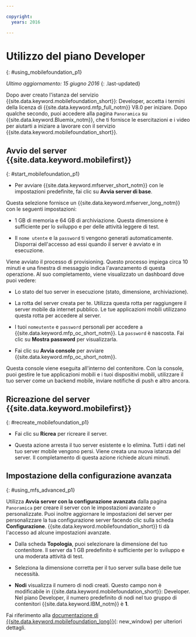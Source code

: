 ```yaml
---

copyright:
  years: 2016

---
```


#	Utilizzo del piano Developer
{: #using_mobilefoundation_p1}

*Ultimo aggiornamento: 15 giugno 2016*
{: .last-updated}

Dopo aver creato l'istanza del servizio {{site.data.keyword.mobilefoundation_short}}: Developer, accetta i termini della licenza di {{site.data.keyword.mfp_full_notm}} V8.0 per iniziare.
Dopo qualche secondo, puoi accedere alla pagina `Panoramica` su {{site.data.keyword.Bluemix_notm}}, che ti fornisce
le esercitazioni e i video per aiutarti a iniziare a lavorare con il servizio {{site.data.keyword.mobilefoundation_short}}.

## Avvio del server {{site.data.keyword.mobilefirst}}
{: #start_mobilefoundation_p1}
* Per avviare {{site.data.keyword.mfserver_short_notm}} con le impostazioni predefinite, fai clic su **Avvia server di base**.

Questa selezione fornisce un {{site.data.keyword.mfserver_long_notm}} con le seguenti impostazioni:
*	1 GB di memoria e 64 GB di archiviazione. Questa dimensione è sufficiente per lo sviluppo e per delle attività
leggere di test.

*	Il `nome utente` e la `password` ti vengono generati
automaticamente. Disporrai dell'accesso ad essi quando il server è avviato e in esecuzione.

Viene avviato il processo di provisioning. Questo processo impiega circa 10 minuti e una finestra di messaggio
indica l'avanzamento di questa operazione. Al suo completamento, viene visualizzato un dashboard
dove puoi vedere:
*	Lo stato del tuo server in esecuzione (stato, dimensione, archiviazione).

*	La rotta del server creata per te. Utilizza questa rotta per raggiungere il server mobile da
internet pubblico. Le tue applicazioni mobili utilizzano questa rotta per accedere al server.

*	I tuoi `nomeutente` e `password` personali per accedere a {{site.data.keyword.mfp_oc_short_notm}}. La `password` è nascosta. Fai clic su **Mostra password** per visualizzarla.

*	Fai clic su **Avvia console** per avviare {{site.data.keyword.mfp_oc_short_notm}}.


Questa console viene eseguita all'interno del contenitore. Con la console, puoi gestire le tue applicazioni mobili e i tuoi dispositivi mobili, utilizzare il tuo server come un backend mobile, inviare notifiche di push e altro ancora.

## Ricreazione del server {{site.data.keyword.mobilefirst}}
{: #recreate_mobilefoundation_p1}

*	Fai clic su **Ricrea** per ricreare il server.

* Questa azione arresta il tuo server esistente e lo elimina. Tutti i dati nel tuo server mobile vengono persi. Viene creata una nuova istanza del server. Il completamento di questa azione richiede
alcuni minuti.

##	Impostazione della configurazione avanzata
{: #using_mfs_advanced_p1}

Utilizza **Avvia server con la configurazione avanzata** dalla pagina `Panoramica` per creare il server con le impostazioni avanzate o personalizzate. Puoi inoltre
aggiornare le impostazioni del server per personalizzare la tua configurazione server facendo clic sulla scheda
**Configurazione**. {{site.data.keyword.mobilefoundation_short}} ti dà l'accesso ad alcune impostazioni avanzate.

*	Dalla scheda **Topologia**, puoi selezionare la dimensione del tuo contenitore. Il server da 1 GB predefinito è sufficiente per lo sviluppo e una moderata attività di test.

  - Seleziona la dimensione corretta per il tuo server sulla base delle tue necessità.


* **Nodi** visualizza il numero di nodi creati. Questo campo non è modificabile in {{site.data.keyword.mobilefoundation_short}}: Developer. Nel piano Developer, il numero predefinito di nodi nel tuo gruppo di contenitori {{site.data.keyword.IBM_notm}} è **1**.

Fai riferimento alla [documentazione di {{site.data.keyword.mobilefoundation_long}}](https://www.ibm.com/support/knowledgecenter/SSHS8R_8.0.0/wl_welcome.html){: new_window} per ulteriori dettagli.
